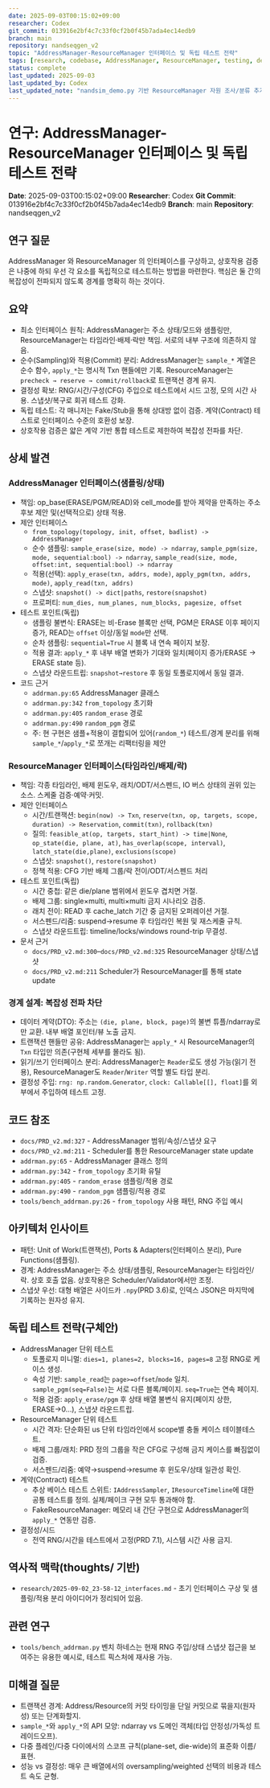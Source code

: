 ```yaml
---
date: 2025-09-03T00:15:02+09:00
researcher: Codex
git_commit: 013916e2bf4c7c33f0cf2b0f45b7ada4ec14edb9
branch: main
repository: nandseqgen_v2
topic: "AddressManager-ResourceManager 인터페이스 및 독립 테스트 전략"
tags: [research, codebase, AddressManager, ResourceManager, testing, decoupling, transactions]
status: complete
last_updated: 2025-09-03
last_updated_by: Codex
last_updated_note: "nandsim_demo.py 기반 ResourceManager 자원 조사/분류 추가"
---
```


# 연구: AddressManager-ResourceManager 인터페이스 및 독립 테스트 전략

**Date**: 2025-09-03T00:15:02+09:00
**Researcher**: Codex
**Git Commit**: 013916e2bf4c7c33f0cf2b0f45b7ada4ec14edb9
**Branch**: main
**Repository**: nandseqgen_v2

## 연구 질문
AddressManager 와 ResourceManager 의 인터페이스를 구상하고, 상호작용 검증은 나중에 하되 우선 각 요소를 독립적으로 테스트하는 방법을 마련한다. 핵심은 둘 간의 복잡성이 전파되지 않도록 경계를 명확히 하는 것이다.

## 요약
- 최소 인터페이스 원칙: AddressManager는 주소 상태/모드와 샘플링만, ResourceManager는 타임라인·배제·락만 책임. 서로의 내부 구조에 의존하지 않음.
- 순수(Sampling)와 적용(Commit) 분리: AddressManager는 `sample_*` 계열은 순수 함수, `apply_*`는 명시적 Txn 핸들에만 기록. ResourceManager는 `precheck → reserve → commit/rollback`로 트랜잭션 경계 유지.
- 결정성 확보: RNG/시간/구성(CFG) 주입으로 테스트에서 시드 고정, 모의 시간 사용. 스냅샷/복구로 회귀 테스트 강화.
- 독립 테스트: 각 매니저는 Fake/Stub을 통해 상대방 없이 검증. 계약(Contract) 테스트로 인터페이스 수준의 호환성 보장.
- 상호작용 검증은 얇은 계약 기반 통합 테스트로 제한하여 복잡성 전파를 차단.

## 상세 발견

### AddressManager 인터페이스(샘플링/상태)
- 책임: op_base(ERASE/PGM/READ)와 cell_mode를 받아 제약을 만족하는 주소 후보 제안 및(선택적으로) 상태 적용.
- 제안 인터페이스
  - `from_topology(topology, init, offset, badlist) -> AddressManager`
  - 순수 샘플링: `sample_erase(size, mode) -> ndarray`, `sample_pgm(size, mode, sequential:bool) -> ndarray`, `sample_read(size, mode, offset:int, sequential:bool) -> ndarray`
  - 적용(선택): `apply_erase(txn, addrs, mode)`, `apply_pgm(txn, addrs, mode)`, `apply_read(txn, addrs)`
  - 스냅샷: `snapshot() -> dict|paths`, `restore(snapshot)`
  - 프로퍼티: `num_dies, num_planes, num_blocks, pagesize, offset`
- 테스트 포인트(독립)
  - 샘플링 불변식: ERASE는 비-Erase 블록만 선택, PGM은 ERASE 이후 페이지 증가, READ는 `offset` 이상/동일 `mode`만 선택.
  - 순차 샘플링: `sequential=True` 시 블록 내 연속 페이지 보장.
  - 적용 결과: `apply_*` 후 내부 배열 변화가 기대와 일치(페이지 증가/ERASE -> ERASE state 등).
  - 스냅샷 라운드트립: `snapshot→restore` 후 동일 토폴로지에서 동일 결과.
- 코드 근거
  - `addrman.py:65` AddressManager 클래스
  - `addrman.py:342` `from_topology` 초기화
  - `addrman.py:405` `random_erase` 경로
  - `addrman.py:490` `random_pgm` 경로
  - 주: 현 구현은 샘플+적용이 결합되어 있어(`random_*`) 테스트/경계 분리를 위해 `sample_*`/`apply_*`로 쪼개는 리팩터링을 제안

### ResourceManager 인터페이스(타임라인/배제/락)
- 책임: 각종 타임라인, 배제 윈도우, 래치/ODT/서스펜드, IO 버스 상태의 권위 있는 소스. 스케줄 검증·예약·커밋.
- 제안 인터페이스
  - 시간/트랜잭션: `begin(now) -> Txn`, `reserve(txn, op, targets, scope, duration) -> Reservation`, `commit(txn)`, `rollback(txn)`
  - 질의: `feasible_at(op, targets, start_hint) -> time|None`, `op_state(die, plane, at)`, `has_overlap(scope, interval)`, `latch_state(die,plane)`, `exclusions(scope)`
  - 스냅샷: `snapshot()`, `restore(snapshot)`
  - 정책 적용: CFG 기반 배제 그룹/락 전이/ODT/서스펜드 처리
- 테스트 포인트(독립)
  - 시간 중첩: 같은 die/plane 범위에서 윈도우 겹치면 거절.
  - 배제 그룹: single×multi, multi×multi 금지 시나리오 검증.
  - 래치 전이: READ 후 cache_latch 기간 중 금지된 오퍼레이션 거절.
  - 서스펜드/리줌: suspend→resume 후 타임라인 복원 및 재스케줄 규칙.
  - 스냅샷 라운드트립: timeline/locks/windows round-trip 무결성.
- 문서 근거
  - `docs/PRD_v2.md:300`–`docs/PRD_v2.md:325` ResourceManager 상태/스냅샷
  - `docs/PRD_v2.md:211` Scheduler가 ResourceManager를 통해 state update

### 경계 설계: 복잡성 전파 차단
- 데이터 계약(DTO): 주소는 `(die, plane, block, page)`의 불변 튜플/ndarray로만 교환. 내부 배열 포인터/뷰 노출 금지.
- 트랜잭션 핸들만 공유: AddressManager는 `apply_*` 시 ResourceManager의 `Txn` 타입만 의존(구현체 세부를 몰라도 됨).
- 읽기/쓰기 인터페이스 분리: AddressManager는 `Reader`로도 생성 가능(읽기 전용), ResourceManager도 `Reader`/`Writer` 역할 별도 타입 분리.
- 결정성 주입: `rng: np.random.Generator`, `clock: Callable[[], float]`를 외부에서 주입하여 테스트 고정.

## 코드 참조
- `docs/PRD_v2.md:327` - AddressManager 범위/속성/스냅샷 요구
- `docs/PRD_v2.md:211` - Scheduler를 통한 ResourceManager state update
- `addrman.py:65` - AddressManager 클래스 정의
- `addrman.py:342` - `from_topology` 초기화 유틸
- `addrman.py:405` - `random_erase` 샘플링/적용 경로
- `addrman.py:490` - `random_pgm` 샘플링/적용 경로
- `tools/bench_addrman.py:26` - `from_topology` 사용 패턴, RNG 주입 예시

## 아키텍처 인사이트
- 패턴: Unit of Work(트랜잭션), Ports & Adapters(인터페이스 분리), Pure Functions(샘플링).
- 경계: AddressManager는 주소 상태/샘플링, ResourceManager는 타임라인/락. 상호 호출 없음. 상호작용은 Scheduler/Validator에서만 조정.
- 스냅샷 우선: 대형 배열은 사이드카 `.npy`(PRD 3.6)로, 인덱스 JSON은 마지막에 기록하는 원자성 유지.

## 독립 테스트 전략(구체안)
- AddressManager 단위 테스트
  - 토폴로지 미니멀: `dies=1, planes=2, blocks=16, pages=8` 고정 RNG로 케이스 생성.
  - 속성 기반: `sample_read`는 `page>=offset`/`mode` 일치. `sample_pgm(seq=False)`는 서로 다른 블록/페이지. `seq=True`는 연속 페이지.
  - 적용 검증: `apply_erase/pgm` 후 상태 배열 불변식 유지(페이지 상한, ERASE→0…), 스냅샷 라운드트립.
- ResourceManager 단위 테스트
  - 시간 격자: 단순화된 us 단위 타임라인에서 scope별 충돌 케이스 테이블테스트.
  - 배제 그룹/래치: PRD 정의 그룹을 작은 CFG로 구성해 금지 케이스를 빠짐없이 검증.
  - 서스펜드/리줌: 예약→suspend→resume 후 윈도우/상태 일관성 확인.
- 계약(Contract) 테스트
  - 추상 베이스 테스트 스위트: `IAddressSampler`, `IResourceTimeline`에 대한 공통 테스트를 정의. 실제/페이크 구현 모두 통과해야 함.
  - FakeResourceManager: 메모리 내 간단 구현으로 AddressManager의 `apply_*` 연동만 검증.
- 결정성/시드
  - 전역 RNG/시간을 테스트에서 고정(PRD 7.1), 시스템 시간 사용 금지.

## 역사적 맥락(thoughts/ 기반)
- `research/2025-09-02_23-58-12_interfaces.md` - 초기 인터페이스 구상 및 샘플링/적용 분리 아이디어가 정리되어 있음.

## 관련 연구
- `tools/bench_addrman.py` 벤치 하네스는 현재 RNG 주입/상태 스냅샷 접근을 보여주는 유용한 예시로, 테스트 픽스처에 재사용 가능.

## 미해결 질문
- 트랜잭션 경계: Address/Resource의 커밋 타이밍을 단일 커밋으로 묶을지(원자성) 또는 단계화할지.
- `sample_*`와 `apply_*`의 API 모양: ndarray vs 도메인 객체(타입 안정성/가독성 트레이드오프).
- 다중 플레인/다중 다이에서의 스코프 규칙(plane-set, die-wide)의 표준화 이름/표현.
- 성능 vs 결정성: 매우 큰 배열에서의 oversampling/weighted 선택의 비용과 테스트 속도 균형.

